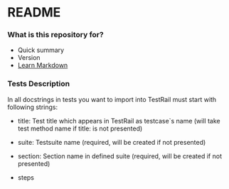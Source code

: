 # README #
### What is this repository for? ###

* Quick summary
* Version
* [Learn Markdown](https://bitbucket.org/tutorials/markdowndemo)

### Tests Description ###
In all docstrings in tests you want to import into TestRail must start with following strings:
* title: Test title which appears in TestRail as testcase`s name (will take test method name if title: is not presented)

* suite: Testsuite name (required, will be created if not presented)

* section: Section name in defined suite (required, will be created if not presented)

* steps